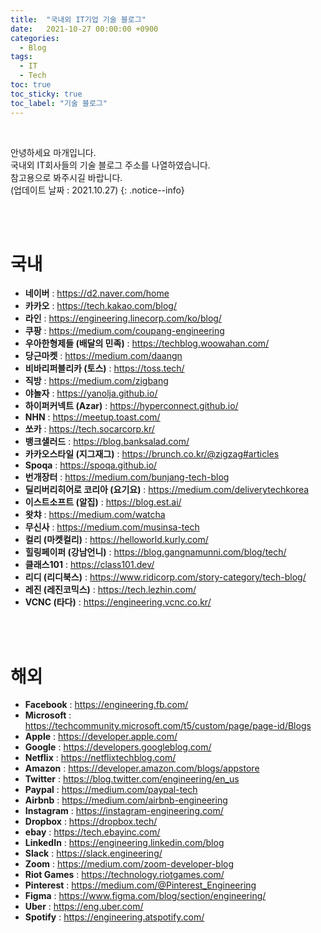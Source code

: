 ```yaml
---
title:  "국내외 IT기업 기술 블로그"
date:   2021-10-27 00:00:00 +0900
categories:
  - Blog
tags:
  - IT
  - Tech
toc: true
toc_sticky: true
toc_label: "기술 블로그"
---
```


<br>

안녕하세요 마개입니다.  
국내외 IT회사들의 기술 블로그 주소를 나열하였습니다.   
참고용으로 봐주시길 바랍니다.  
(업데이트 날짜 : 2021.10.27)
{: .notice--info}

<br>
<br>

# **국내**
* **네이버** : <a href="https://d2.naver.com/home">https://d2.naver.com/home</a>
* **카카오** : <a href="https://tech.kakao.com/blog/">https://tech.kakao.com/blog/</a>
* **라인** : <a href="https://engineering.linecorp.com/ko/blog/">https://engineering.linecorp.com/ko/blog/</a>
* **쿠팡** : <a href="https://medium.com/coupang-engineering">https://medium.com/coupang-engineering</a>
* **우아한형제들 (배달의 민족)** : <a href="https://techblog.woowahan.com/">https://techblog.woowahan.com/</a>
* **당근마켓** : <a href="https://medium.com/daangn">https://medium.com/daangn</a>
* **비바리퍼블리카 (토스)** : <a href="https://toss.tech/">https://toss.tech/</a>
* **직방** : <a href="https://medium.com/zigbang">https://medium.com/zigbang</a>
* **야놀자** : <a href="https://yanolja.github.io/">https://yanolja.github.io/</a>
* **하이퍼커넥트 (Azar)** : <a href="https://hyperconnect.github.io/">https://hyperconnect.github.io/</a>
* **NHN** : <a href="https://meetup.toast.com/">https://meetup.toast.com/</a>
* **쏘카** : <a href="https://tech.socarcorp.kr/">https://tech.socarcorp.kr/</a>
* **뱅크샐러드** : <a href="https://blog.banksalad.com/">https://blog.banksalad.com/</a>
* **카카오스타일 (지그재그)** : <a href="https://brunch.co.kr/@zigzag#articles">https://brunch.co.kr/@zigzag#articles</a>
* **Spoqa** : <a href="https://spoqa.github.io/">https://spoqa.github.io/</a>
* **번개장터** : <a href="https://medium.com/bunjang-tech-blog">https://medium.com/bunjang-tech-blog</a>
* **딜리버리히어로 코리아 (요기요)** : <a href="https://medium.com/deliverytechkorea">https://medium.com/deliverytechkorea</a>
* **이스트소프트 (알집)** : <a href="https://blog.est.ai/">https://blog.est.ai/</a>
* **왓챠** : <a href="https://medium.com/watcha">https://medium.com/watcha</a>
* **무신사** : <a href="https://medium.com/musinsa-tech">https://medium.com/musinsa-tech</a>
* **컬리 (마켓컬리)** : <a href="https://helloworld.kurly.com/">https://helloworld.kurly.com/</a>
* **힐링페이퍼 (강남언니)** : <a href="https://blog.gangnamunni.com/blog/tech/">https://blog.gangnamunni.com/blog/tech/</a>
* **클래스101** : <a href="https://class101.dev/">https://class101.dev/</a>
* **리디 (리디북스)** : <a href="https://www.ridicorp.com/story-category/tech-blog/">https://www.ridicorp.com/story-category/tech-blog/</a>
* **레진 (레진코믹스)** : <a href="https://tech.lezhin.com/">https://tech.lezhin.com/<a>
* **VCNC (타다)** : <a href="https://engineering.vcnc.co.kr/">https://engineering.vcnc.co.kr/</a>

<br>
<br>

# **해외**
* **Facebook** : <a href="https://engineering.fb.com/">https://engineering.fb.com/</a>
* **Microsoft** : <a href="https://techcommunity.microsoft.com/t5/custom/page/page-id/Blogs">https://techcommunity.microsoft.com/t5/custom/page/page-id/Blogs</a>
* **Apple** : <a href="https://developer.apple.com/">https://developer.apple.com/</a>
* **Google** : <a href="https://developers.googleblog.com/">https://developers.googleblog.com/</a>
* **Netflix** : <a href="https://netflixtechblog.com/">https://netflixtechblog.com/</a>
* **Amazon** : <a href="https://developer.amazon.com/blogs/appstore">https://developer.amazon.com/blogs/appstore</a>
* **Twitter** : <a href="https://blog.twitter.com/engineering/en_us">https://blog.twitter.com/engineering/en_us</a>
* **Paypal** : <a href="https://medium.com/paypal-tech">https://medium.com/paypal-tech</a>
* **Airbnb** : <a href="https://medium.com/airbnb-engineering">https://medium.com/airbnb-engineering</a>
* **Instagram** : <a href="https://instagram-engineering.com/">https://instagram-engineering.com/</a>
* **Dropbox** : <a href="https://dropbox.tech/">https://dropbox.tech/</a>
* **ebay** : <a href="https://tech.ebayinc.com/">https://tech.ebayinc.com/</a>
* **LinkedIn** : <a href="https://engineering.linkedin.com/blog">https://engineering.linkedin.com/blog</a>
* **Slack** : <a href="https://slack.engineering/">https://slack.engineering/</a>
* **Zoom** : <a href="https://medium.com/zoom-developer-blog">https://medium.com/zoom-developer-blog</a>
* **Riot Games** : <a href="https://technology.riotgames.com/">https://technology.riotgames.com/</a>
* **Pinterest** : <a href="https://medium.com/@Pinterest_Engineering">https://medium.com/@Pinterest_Engineering</a>
* **Figma** : <a href="https://www.figma.com/blog/section/engineering/">https://www.figma.com/blog/section/engineering/</a>
* **Uber** : <a href="https://eng.uber.com/">https://eng.uber.com/</a>
* **Spotify** : <a href="https://engineering.atspotify.com/">https://engineering.atspotify.com/</a>